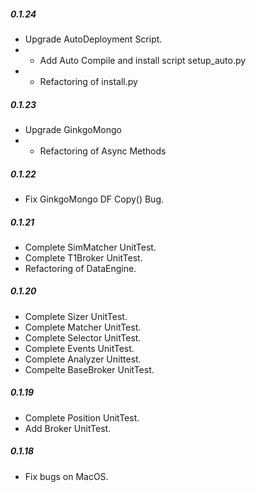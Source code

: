 ##### 0.1.24
  - Upgrade AutoDeployment Script.
  - - Add Auto Compile and install script  setup_auto.py
  - - Refactoring of install.py

##### 0.1.23
  - Upgrade GinkgoMongo
  - - Refactoring of Async Methods
##### 0.1.22
  - Fix GinkgoMongo DF Copy() Bug.
##### 0.1.21
  - Complete SimMatcher UnitTest.
  - Complete T1Broker UnitTest.
  - Refactoring of DataEngine.


##### 0.1.20
  - Complete Sizer UnitTest.
  - Complete Matcher UnitTest.
  - Complete Selector UnitTest.
  - Complete Events UnitTest.
  - Complete Analyzer Unittest.
  - Compelte BaseBroker UnitTest.
##### 0.1.19
  - Complete Position UnitTest.
  - Add Broker UnitTest.

##### 0.1.18
  - Fix bugs on MacOS.
